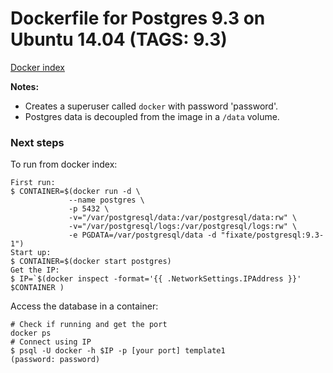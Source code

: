 # Dockerfile for Postgres 9.3 on Ubuntu 14.04 (TAGS: 9.3)

[Docker index](https://index.docker.io/u/fixate/postgres/)

**Notes:**

 - Creates a superuser called `docker` with password 'password'.
 - Postgres data is decoupled from the image in a `/data` volume.

### Next steps

To run from docker index:

```shell
First run:
$ CONTAINER=$(docker run -d \
             --name postgres \
             -p 5432 \
             -v="/var/postgresql/data:/var/postgresql/data:rw" \
             -v="/var/postgresql/logs:/var/postgresql/logs:rw" \
             -e PGDATA=/var/postgresql/data -d "fixate/postgresql:9.3-1")
Start up:
$ CONTAINER=$(docker start postgres)
Get the IP:
$ IP=`$(docker inspect -format='{{ .NetworkSettings.IPAddress }}' $CONTAINER )
```

Access the database in a container:

```shell
# Check if running and get the port
docker ps 
# Connect using IP
$ psql -U docker -h $IP -p [your port] template1
(password: password)
```
